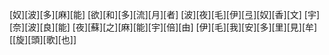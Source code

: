 [奴][波][多][麻][能] [欲][和][多][流][月][者] [波][夜][毛][伊][弖][奴][香][文] [宇][奈][波][良][能] [夜][蘇][之][麻][能][宇][倍][由] [伊][毛][我][安][多][里][見][牟] [[旋][頭][歌][也]]
